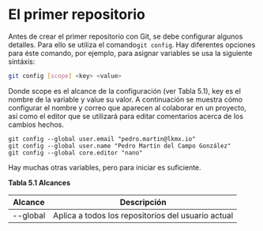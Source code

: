 # El primer repositorio

Antes de crear el primer repositorio con Git, se debe configurar algunos detalles. Para ello se utiliza el comando`git config`. Hay diferentes opciones para éste comando, por ejemplo, para asignar variables se usa la siguiente sintáxis:

```bash
git config [scope] <key> <value>
```

Donde scope es el alcance de la configuración \(ver Tabla 5.1\), key es el nombre de la variable y value su valor. A continuación se muestra cómo configurar el nombre y correo que aparecen al colaborar en un proyecto, así como el editor que se utilizará para editar comentarios acerca de los cambios hechos.

```
git config --global user.email "pedro.martin@lkmx.io"
git config --global user.name "Pedro Martín del Campo González"
git config --global core.editor "nano"
```

Hay muchas otras variables, pero para iniciar es suficiente.

**Tabla 5.1 Alcances**

| **Alcance** | **Descripción** |
| --- | --- |
| --global | Aplica a todos los repositorios del usuario actual |

